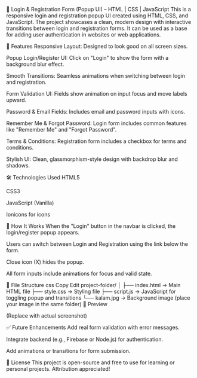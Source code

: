 🧾 Login & Registration Form (Popup UI) – HTML | CSS | JavaScript
This is a responsive login and registration popup UI created using HTML, CSS, and JavaScript. The project showcases a clean, modern design with interactive transitions between login and registration forms. It can be used as a base for adding user authentication in websites or web applications.

🔧 Features
Responsive Layout: Designed to look good on all screen sizes.

Popup Login/Register UI: Click on "Login" to show the form with a background blur effect.

Smooth Transitions: Seamless animations when switching between login and registration.

Form Validation UI: Fields show animation on input focus and move labels upward.

Password & Email Fields: Includes email and password inputs with icons.

Remember Me & Forgot Password: Login form includes common features like "Remember Me" and "Forgot Password".

Terms & Conditions: Registration form includes a checkbox for terms and conditions.

Stylish UI: Clean, glassmorphism-style design with backdrop blur and shadows.

🛠 Technologies Used
HTML5

CSS3

JavaScript (Vanilla)

Ionicons for icons

🚀 How It Works
When the "Login" button in the navbar is clicked, the login/register popup appears.

Users can switch between Login and Registration using the link below the form.

Close icon (X) hides the popup.

All form inputs include animations for focus and valid state.

📁 File Structure
css
Copy
Edit
project-folder/
│
├── index.html        → Main HTML file
├── style.css         → Styling file
├── script.js         → JavaScript for toggling popup and transitions
└── kalam.jpg         → Background image (place your image in the same folder)
📸 Preview

(Replace with actual screenshot)

✅ Future Enhancements
Add real form validation with error messages.

Integrate backend (e.g., Firebase or Node.js) for authentication.

Add animations or transitions for form submission.

📜 License
This project is open-source and free to use for learning or personal projects. Attribution appreciated!

